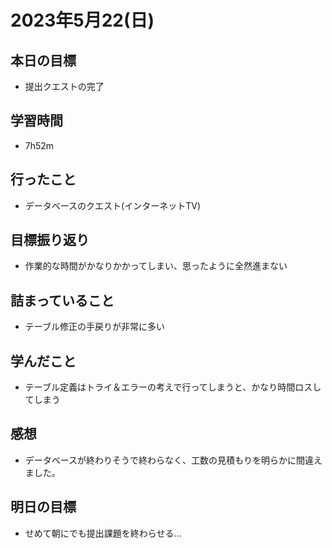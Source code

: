 # 2023年5月22(日)

## 本日の目標
- 提出クエストの完了

## 学習時間
- 7h52m

## 行ったこと
- データベースのクエスト(インターネットTV)
   
## 目標振り返り
- 作業的な時間がかなりかかってしまい、思ったように全然進まない

## 詰まっていること
- テーブル修正の手戻りが非常に多い

## 学んだこと
- テーブル定義はトライ＆エラーの考えで行ってしまうと、かなり時間ロスしてしまう

## 感想
- データベースが終わりそうで終わらなく、工数の見積もりを明らかに間違えました。

## 明日の目標
- せめて朝にでも提出課題を終わらせる...